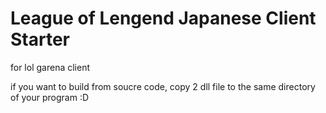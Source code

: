 # League of Lengend Japanese Client Starter

for lol garena client


if you want to build from soucre code, copy 2 dll file to the same directory of your program :D
